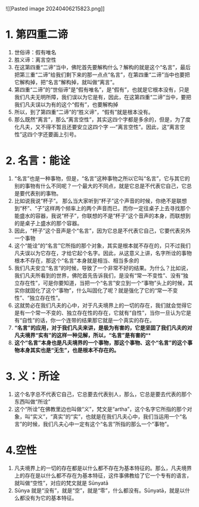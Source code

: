 
![[Pasted image 20240406215823.png]]
# 1. 第四重二谛

1. 世俗谛：假有唯名
2. 胜义谛：离言空性
3. 在这第四重“二谛”当中，佛陀首先要解构什么？解构的就是这个“名言”，最后把第三重“二谛”给我们剩下来的那一点点“名言”，在第四重“二谛”当中也要把它解构掉，把“名言”解构掉，就叫做“离言”。
4. 第四重“二谛”的“世俗谛”是“假有唯名”，是“假有”，也就是它根本没有，只是我们凡夫无明所障，我们误以为它是有，因此，在这第四重“二谛”当中，要把我们凡夫误以为有的这个“假有”，也要解构掉
5. 所以，到了第四重“二谛”的“胜义谛”，“假有”就是根本没有。
6. 那么既然“离言”，那么“离言空性”，其实这四个字都是多余的，但是，为了度化凡夫，又不得不暂且还要安立这四个字 ‐‐‐“离言空性”。因此，这“离言空性”这四个字还要画上引号。

# 2. 名言：能诠
1. “名言”也是一种事物，但是，“名言”这种事物之所以它叫“名言”，它与其它的别的事物有什么不同呢？一个最大的不同点，就是它总是不代表它自己，它总是要代表别的事物。
2. 比如说我说“杯子”。 那么当大家听到“杯子”这个声音的时候，你绝不是联想到“杯”、“子”这样两个频率上的两个声音而已，而你一定往桌子上去寻找那个能盛水的容器，我说“杯子”，你联想的不是“杯子”这个音声的本身，而联想到的是桌子上盛水的那个容器。
3. 因此，“杯子”这个音声是个“名言”，因为它总是不代表它自己，它要代表另外一个事物
4. 这个“能诠”的“名言”它所指的那个对象，其实是根本就不存在的，只不过我们凡夫误以为它存在，才给它起个名字。因此，从这意义上讲，名字所诠的事物根本不存在，那这个“名言”本身就是相当、相当多余的
5. 我们凡夫安立“名言”的时候，导致了一个非常不好的结果。为什么？比如说，我们凡夫所看到的世界，佛陀首先告诉我们，是没有“常一不变性”、没有“独立存在性”，可是你要知道，当把一个“名言”安立到一个“事物”头上的时候，其实你就固化了这个“事物”，什么叫固化了呢？就是强化了它的“常一不变性”、“独立存在性”。
6. 这就势必在我们凡夫的心中，对于凡夫境界上的一切的存在，我们就会觉得它是有一个常一不变的、独立存在性的存在，它就有“自性”，当你一旦认为它是有“自性”的话，你一个连带的结果那它就是一个真实的存在。
7. **“名言”的应用，对于我们凡夫来讲，是极为有害的，它是坚固了我们凡夫的对凡夫境界“实有”的这样一种见解，所以，“名言”是有害的****
8. **这个“名言”本身也是凡夫境界的一个事物，那这个事物、这个“名言”的这个事物本身其实也是“无生”，也是根本不存在的。**

# 3. 义：所诠

1. 这个名字总不代表它自己，它总要去代表别人，那么，它总是要去代表的那个东西叫做“所诠”
2. 这个“所诠”在佛教里边也叫做“义”，梵文是“artha”，这个名字它所指的那个对象，叫“实义”，“真实”的“实”，也就是在我们凡夫心中，我们当运用一个“名言”的时候，我们凡夫心中一定有这个“名言”所指的那么一个“事物”。


# 4.空性
1. 凡夫境界上的一切的存在都是以什么都不存在为基本特征的。那么，凡夫境界上的存在是以什么都不存在为基本特征，这件事佛教给了它一个专有的语言，就叫做“空性”，对应的梵文就是 Sūnyatā
2. Sūnya 就是“没有”，就是“空”，就是“零”，什么都没有。Sūnyatā，就是以什么都没有为它的基本特征。